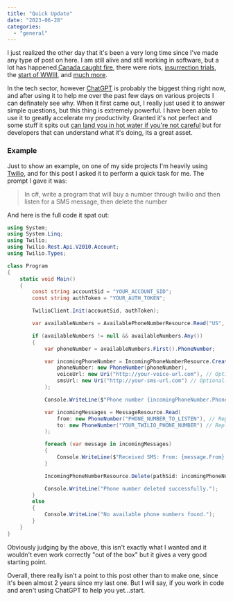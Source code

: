 ```yaml
---
title: "Quick Update"
date: "2023-06-28"
categories:
  - "general"
---
```


I just realized the other day that it's been a very long time since I've made any type of post on here.   I am still alive and still working in software, but a lot has happened.[Canada caught fire](https://www.cbsnews.com/news/map-canadian-wildfires-2023-where-are-the-fires-ontario-quebec/), there were riots, [insurrection trials](https://www.justice.gov/usao-dc/capitol-breach-cases), the [start of WWIII](https://en.wikipedia.org/wiki/Russian_invasion_of_Ukraine), and [much more](https://en.wikipedia.org/wiki/2022_in_the_United_States).

In the tech sector, however [ChatGPT](https://en.wikipedia.org/wiki/ChatGPT) is probably the biggest thing right now, and after using it to help me over the past few days on various projects I can definately see why.  When it first came out, I really just used it to answer simple questions, but this thing is extremely powerful.  I have been able to use it to greatly accelerate my productivity.  Granted it's not perfect and some stuff it spits out [can land you in hot water if you're not careful](https://www.reuters.com/legal/transactional/lawyer-used-chatgpt-cite-bogus-cases-what-are-ethics-2023-05-30/) but for developers that can understand what it's doing, its a great asset.

### Example

Just to show an example, on one of my side projects I'm heavily using [Twilio](https://www.twilio.com/en-us), and for this post I asked it to perform a quick task for me.  The prompt I gave it was:
> In c#, write a program that will buy a number through twilio and then listen for a SMS message, then delete the number

And here is the full code it spat out:

```csharp
using System;
using System.Linq;
using Twilio;
using Twilio.Rest.Api.V2010.Account;
using Twilio.Types;

class Program
{
    static void Main()
    {
        const string accountSid = "YOUR_ACCOUNT_SID";
        const string authToken = "YOUR_AUTH_TOKEN";

        TwilioClient.Init(accountSid, authToken);

        var availableNumbers = AvailablePhoneNumberResource.Read("US", voiceEnabled: null, smsEnabled: true);

        if (availableNumbers != null && availableNumbers.Any())
        {
            var phoneNumber = availableNumbers.First().PhoneNumber;

            var incomingPhoneNumber = IncomingPhoneNumberResource.Create(
                phoneNumber: new PhoneNumber(phoneNumber),
                voiceUrl: new Uri("http://your-voice-url.com"), // Optional: Specify a voice URL if needed
                smsUrl: new Uri("http://your-sms-url.com") // Optional: Specify an SMS URL if needed
            );

            Console.WriteLine($"Phone number {incomingPhoneNumber.PhoneNumber} purchased successfully.");

            var incomingMessages = MessageResource.Read(
                from: new PhoneNumber("PHONE_NUMBER_TO_LISTEN"), // Replace with the phone number you want to listen to
                to: new PhoneNumber("YOUR_TWILIO_PHONE_NUMBER") // Replace with your Twilio phone number
            );

            foreach (var message in incomingMessages)
            {
                Console.WriteLine($"Received SMS: From: {message.From}, Body: {message.Body}");
            }

            IncomingPhoneNumberResource.Delete(pathSid: incomingPhoneNumber.Sid);

            Console.WriteLine("Phone number deleted successfully.");
        }
        else
        {
            Console.WriteLine("No available phone numbers found.");
        }
    }
}

```

Obviously judging by the above, this isn't exactly what I wanted and it wouldn't even work correctly "out of the box" but it gives a very good starting point.

Overall, there really isn't a point to this post other than to make one, since it's been almost 2 years since my last one.   But I will say, if you work in code and aren't using ChatGPT to help you yet...start.